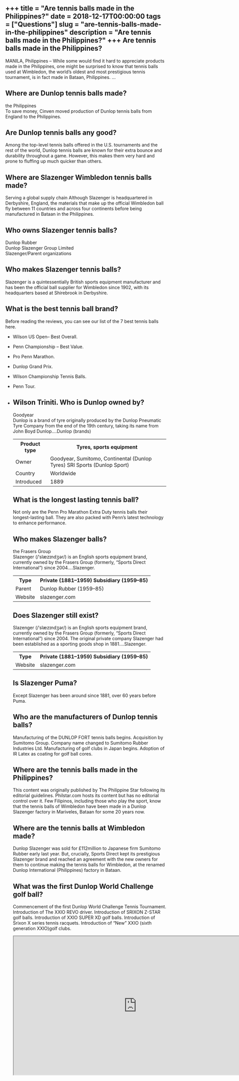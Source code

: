 +++
title = "Are tennis balls made in the Philippines?"
date = 2018-12-17T00:00:00
tags = ["Questions"]
slug = "are-tennis-balls-made-in-the-philippines"
description = "Are tennis balls made in the Philippines?"
+++
Are tennis balls made in the Philippines?
-----------------------------------------

MANILA, Philippines – While some would find it hard to appreciate products made in the Philippines, one might be surprised to know that tennis balls used at Wimbledon, the world’s oldest and most prestigious tennis tournament, is in fact made in Bataan, Philippines. …

Where are Dunlop tennis balls made?
-----------------------------------

the Philippines  
To save money, Cinven moved production of Dunlop tennis balls from England to the Philippines.

Are Dunlop tennis balls any good?
---------------------------------

Among the top-level tennis balls offered in the U.S. tournaments and the rest of the world, Dunlop tennis balls are known for their extra bounce and durability throughout a game. However, this makes them very hard and prone to fluffing up much quicker than others.

Where are Slazenger Wimbledon tennis balls made?
------------------------------------------------

Serving a global supply chain Although Slazenger is headquartered in Derbyshire, England, the materials that make up the official Wimbledon ball fly between 11 countries and across four continents before being manufactured in Bataan in the Philippines.

Who owns Slazenger tennis balls?
--------------------------------

 Dunlop Rubber  
Dunlop Slazenger Group Limited  
Slazenger/Parent organizations

Who makes Slazenger tennis balls?
---------------------------------

Slazenger is a quintessentially British sports equipment manufacturer and has been the official ball supplier for Wimbledon since 1902, with its headquarters based at Shirebrook in Derbyshire.

What is the best tennis ball brand?
-----------------------------------

Before reading the reviews, you can see our list of the 7 best tennis balls here.

- Wilson US Open– Best Overall.
- Penn Championship – Best Value.
- Pro Penn Marathon.
- Dunlop Grand Prix.
- Wilson Championship Tennis Balls.
- Penn Tour.
- Wilson Triniti. Who is Dunlop owned by?
    -----------------------
    
    Goodyear  
    Dunlop is a brand of tyre originally produced by the Dunlop Pneumatic Tyre Company from the end of the 19th century, taking its name from John Boyd Dunlop….Dunlop (brands)
    
    <table><tr><th>Product type</th><th>Tyres, sports equipment</th></tr><tr><td>Owner</td><td>Goodyear, Sumitomo, Continental (Dunlop Tyres) SRI Sports (Dunlop Sport)</td></tr><tr><td>Country</td><td>Worldwide</td></tr><tr><td>Introduced</td><td>1889</td></tr></table>
    
    What is the longest lasting tennis ball?
    ----------------------------------------
    
    Not only are the Penn Pro Marathon Extra Duty tennis balls their longest-lasting ball. They are also packed with Penn’s latest technology to enhance performance.
    
    Who makes Slazenger balls?
    --------------------------
    
    the Frasers Group  
    Slazenger (/ˈslæzɪndʒər/) is an English sports equipment brand, currently owned by the Frasers Group (formerly, “Sports Direct International”) since 2004….Slazenger.
    
    <table><tr><th>Type</th><th>Private (1881–1959) Subsidiary (1959–85)</th></tr><tr><td>Parent</td><td>Dunlop Rubber (1959–85)</td></tr><tr><td>Website</td><td>slazenger.com</td></tr></table>
    
    Does Slazenger still exist?
    ---------------------------
    
    Slazenger (/ˈslæzɪndʒər/) is an English sports equipment brand, currently owned by the Frasers Group (formerly, “Sports Direct International”) since 2004. The original private company Slazenger had been established as a sporting goods shop in 1881….Slazenger.
    
    <table><tr><th>Type</th><th>Private (1881–1959) Subsidiary (1959–85)</th></tr><tr><td>Website</td><td>slazenger.com</td></tr></table>
    
    Is Slazenger Puma?
    ------------------
    
    Except Slazenger has been around since 1881, over 60 years before Puma.
    
    Who are the manufacturers of Dunlop tennis balls?
    -------------------------------------------------
    
    Manufacturing of the DUNLOP FORT tennis balls begins. Acquisition by Sumitomo Group. Company name changed to Sumitomo Rubber Industries Ltd. Manufacturing of golf clubs in Japan begins. Adoption of IR Latex as coating for golf ball cores.
    
    Where are the tennis balls made in the Philippines?
    ---------------------------------------------------
    
    This content was originally published by The Philippine Star following its editorial guidelines. Philstar.com hosts its content but has no editorial control over it. Few Filipinos, including those who play the sport, know that the tennis balls of Wimbledon have been made in a Dunlop Slazenger factory in Mariveles, Bataan for some 20 years now.
    
    Where are the tennis balls at Wimbledon made?
    ---------------------------------------------
    
    Dunlop Slazenger was sold for £112million to Japanese firm Sumitomo Rubber early last year. But, crucially, Sports Direct kept its prestigious Slazenger brand and reached an agreement with the new owners for them to continue making the tennis balls for Wimbledon, at the renamed Dunlop International (Philippines) factory in Bataan.
    
    What was the first Dunlop World Challenge golf ball?
    ----------------------------------------------------
    
    Commencement of the first Dunlop World Challenge Tennis Tournament. Introduction of The XXIO REVO driver. Introduction of SRIXON Z-STAR golf balls. Introduction of XXIO SUPER XD golf balls. Introduction of Srixon X series tennis racquets. Introduction of “New” XXIO (sixth generation XXIO)golf clubs.
    
    <iframe allow="accelerometer; autoplay; clipboard-write; encrypted-media; gyroscope; picture-in-picture" allowfullscreen="" class="__youtube_prefs__  epyt-is-override  no-lazyload" data-no-lazy="1" data-origheight="433" data-origwidth="770" data-skipgform_ajax_framebjll="" height="433" id="_ytid_45450" loading="lazy" src="https://www.youtube.com/embed/GrQkjhG326s?enablejsapi=1&autoplay=0&cc_load_policy=0&cc_lang_pref=&iv_load_policy=1&loop=0&modestbranding=0&rel=1&fs=1&playsinline=0&autohide=2&theme=dark&color=red&controls=1&" title="YouTube player" width="770"></iframe>